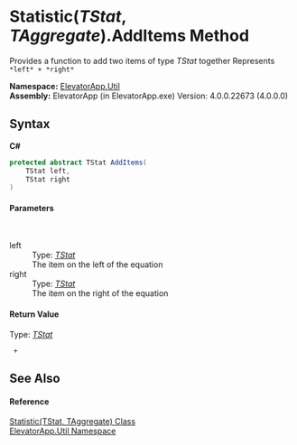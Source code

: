 # Statistic(*TStat*, *TAggregate*).AddItems Method 
 

Provides a function to add two items of type *TStat* together 
Represents `*left* + *right*`


**Namespace:**&nbsp;<a href="N_ElevatorApp_Util">ElevatorApp.Util</a><br />**Assembly:**&nbsp;ElevatorApp (in ElevatorApp.exe) Version: 4.0.0.22673 (4.0.0.0)

## Syntax

**C#**<br />
``` C#
protected abstract TStat AddItems(
	TStat left,
	TStat right
)
```


#### Parameters
&nbsp;<dl><dt>left</dt><dd>Type: <a href="T_ElevatorApp_Util_Statistic_2">*TStat*</a><br />The item on the left of the equation</dd><dt>right</dt><dd>Type: <a href="T_ElevatorApp_Util_Statistic_2">*TStat*</a><br />The item on the right of the equation</dd></dl>

#### Return Value
Type: <a href="T_ElevatorApp_Util_Statistic_2">*TStat*</a><br />
```
 + 
```


## See Also


#### Reference
<a href="T_ElevatorApp_Util_Statistic_2">Statistic(TStat, TAggregate) Class</a><br /><a href="N_ElevatorApp_Util">ElevatorApp.Util Namespace</a><br />